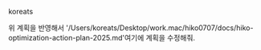 koreats

위 계획을 반영해서 '/Users/koreats/Desktop/work.mac/hiko0707/docs/hiko-optimization-action-plan-2025.md'여기에 계획을 수정해줘.
